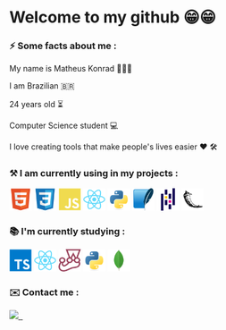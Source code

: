 # Welcome to my github 😁😁
### ⚡  Some facts about me : 
My name is Matheus Konrad 🙋🏻‍♂️

I am Brazilian  🇧🇷

24 years old ⏳

Computer Science student 💻

I love creating tools that make people's lives easier ❤️ 🛠️

### ⚒️ I am currently using in my projects :
<div>
<img src="https://raw.githubusercontent.com/devicons/devicon/master/icons/html5/html5-original.svg" alt="HTML" style="width:40px">
<img src="https://raw.githubusercontent.com/devicons/devicon/master/icons/css3/css3-original.svg" alt="CSS" style="width:40px">
<img src="https://raw.githubusercontent.com/devicons/devicon/master/icons/javascript/javascript-plain.svg" alt="Javascript" style="width:40px">
<img src="https://raw.githubusercontent.com/devicons/devicon/master/icons/react/react-original.svg" alt="React" style="width:40px">
<img src="https://raw.githubusercontent.com/devicons/devicon/master/icons/python/python-original.svg" alt="Python" style="width:40px">
<img src="https://raw.githubusercontent.com/devicons/devicon/master/icons/sqlite/sqlite-original.svg" alt="SQLite" style="width:40px">
<img src="https://raw.githubusercontent.com/devicons/devicon/master/icons/pandas/pandas-original.svg" alt="Pandas" style="width:40px">
<img src="https://raw.githubusercontent.com/devicons/devicon/master/icons/flask/flask-original.svg" alt="Flask" style="width:40px">
</div>

### 📚 I'm currently studying :
<div>
<img src="https://raw.githubusercontent.com/devicons/devicon/master/icons/typescript/typescript-original.svg" alt="Typescript" style="width:40px">
<img src="https://raw.githubusercontent.com/devicons/devicon/master/icons/react/react-original.svg" alt="React" style="width:40px">
<img src="https://raw.githubusercontent.com/devicons/devicon/master/icons/jest/jest-plain.svg" alt="Jest" style="width:40px">
<img src="https://raw.githubusercontent.com/devicons/devicon/master/icons/python/python-original.svg" alt="Python" style="width:40px">
<img src="https://raw.githubusercontent.com/devicons/devicon/master/icons/mongodb/mongodb-original.svg" alt="MongoDB" style="width:40px">
</div>

### ✉️ Contact me :
<div>
<a href="https://www.linkedin.com/in/matheus-konrad-xavier-b62b841b8/">
<img src="https://img.shields.io/badge/LinkedIn-0077B5?style=for-the-badge&logo=linkedin&logoColor=white">
</a>
<a href="https://www.instagram.com/matheus_konradx/">
<img src="https://img.shields.io/badge/Instagram-E4405F?style=for-the-badge&logo=instagram&logoColor=white" alt="">
</a>
<a href="mailto:matheuskonradxavier@hotmail.com">
<img src="https://img.shields.io/badge/Microsoft_Outlook-0078D4?style=for-the-badge&logo=microsoft-outlook&logoColor=white" alt="">
</a>
</div>
